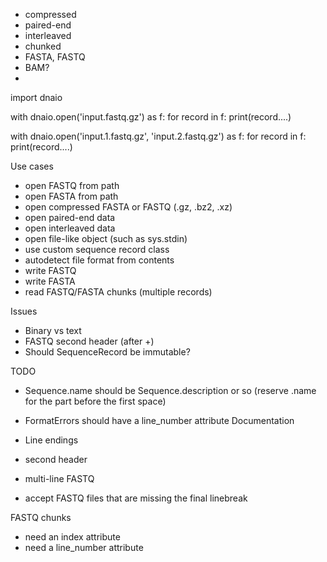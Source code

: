 
- compressed
- paired-end
- interleaved
- chunked
- FASTA, FASTQ
- BAM?
-


import dnaio

with dnaio.open('input.fastq.gz') as f:
    for record in f:
        print(record....)

with dnaio.open('input.1.fastq.gz', 'input.2.fastq.gz') as f:
    for record in f:
        print(record....)



Use cases

- open FASTQ from path
- open FASTA from path
- open compressed FASTA or FASTQ (.gz, .bz2, .xz)
- open paired-end data
- open interleaved data
- open file-like object (such as sys.stdin)
- use custom sequence record class
- autodetect file format from contents
- write FASTQ
- write FASTA
- read FASTQ/FASTA chunks (multiple records)

Issues

- Binary vs text
- FASTQ second header (after +)
- Should SequenceRecord be immutable?


TODO

- Sequence.name should be Sequence.description or so (reserve .name for the part
  before the first space)

- FormatErrors should have a line_number attribute
Documentation

- Line endings
- second header
- multi-line FASTQ
- accept FASTQ files that are missing the final linebreak

FASTQ chunks

- need an index attribute
- need a line_number attribute
